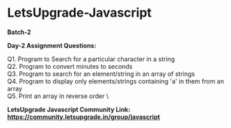 # LetsUpgrade-Javascript
**Batch-2**

**Day-2 Assignment Questions:**

Q1. Program to Search for a particular character in a string \
Q2. Program to convert minutes to seconds \
Q3. Program to search for an element/string in an array of strings \
Q4. Program to display only elements/strings containing 'a' in them from an array \
Q5. Print an array in reverse order \

**LetsUpgrade Javascript Community Link:** **https://community.letsupgrade.in/group/javascript**
